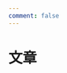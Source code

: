 ```yaml
---
comment: false
---
```


# 文章

<div class="mx-auto max-w-768px">
  <PostList />
</div>

<script setup lang="ts">
import PostList from './PostList.vue';
</script>

